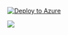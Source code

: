[![Deploy to Azure](https://azuredeploy.net/deploybutton.svg)](https://azuredeploy.net/)

<a href="https://portal.azure.com/#create/Microsoft.Template/uri/https://github.com/lagimik/AzureAccelerators/blob/master/Test/azuredeploy.json" target="_blank">
    <img src="http://azuredeploy.net/deploybutton.png"/>
</a>